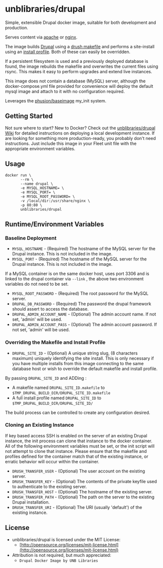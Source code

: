 # unblibraries/drupal
Simple, extensible Drupal docker image, suitable for both development and production.

Serves content via [apache](https://github.com/unb-libraries/docker-drupal/tree/apache) or [nginx](https://github.com/unb-libraries/docker-drupal/tree/nginx).

The image builds [Drupal](https://www.drupal.org/) using a [drush makefile](https://github.com/unb-libraries/docker-drupal/blob/nginx/build/unblibdef.makefile) and performs a site-install using an [install profile](https://github.com/unb-libraries/docker-drupal/tree/nginx/build/unblibdef). Both of these can easily be overridden.

If a persistent filesystem is used and a previously deployed database is found, the image rebuilds the makefile and overwrites the current files using rsync. This makes it easy to perform upgrades and extend live instances.

This image does not contain a database (MySQL) server, although the docker-compose.yml file provided for convenience will deploy the default mysql image and attach to it with no configuration required.

Leverages the [phusion/baseimage](https://registry.hub.docker.com/u/phusion/baseimage/) my_init system.

## Getting Started
Not sure where to start? New to Docker? Check out the [unblibraries/drupal Wiki](https://github.com/unb-libraries/docker-drupal/wiki) for detailed instructions on deploying a local development instance. If are looking for something more production-ready, you probably don't need instructions. Just include this image in your Fleet unit file with the appropriate environment variables.

## Usage
```
docker run \
       --rm \
       --name drupal \
       -e MYSQL_HOSTNAME= \
       -e MYSQL_PORT= \
       -e MYSQL_ROOT_PASSWORD= \
       -v /local/dir:/usr/share/nginx \
       -p 80:80 \
       unblibraries/drupal
```

## Runtime/Environment Variables

### Baseline Deployment
* `MYSQL_HOSTNAME` - (Required) The hostname of the MySQL server for the Drupal instance. This is not included in the image.
* `MYSQL_PORT` - (Required) The hostname of the MySQL server for the Drupal instance. This is not included in the image.

If a MySQL container is on the same docker host, uses port 3306 and is linked to the drupal container via ```--link``` , the above two environment variables do not need to be set.

* `MYSQL_ROOT_PASSWORD` - (Required) The root password for the MySQL server.
* `DRUPAL_DB_PASSWORD` - (Required) The password the drupal framework should assert to access the database.
* `DRUPAL_ADMIN_ACCOUNT_NAME` - (Optional) The admin account name. If not set, 'admin' will be used.
* `DRUPAL_ADMIN_ACCOUNT_PASS` - (Optional) The admin account password. If not set, 'admin' will be used.

### Overriding the Makefile and Install Profile
* `DRUPAL_SITE_ID` - (Optional) A unique string slug, (8 characters maximum) uniquely identifying the site install. This is only necessary if you have multiple installs from this image connecting to the same database host or wish to override the default makefile and install profile.

By passing `DRUPAL_SITE_ID` and ADDing :

* A makefile named `DRUPAL_SITE_ID.makefile` to `$TMP_DRUPAL_BUILD_DIR/DRUPAL_SITE_ID.makefile`
* A full install profile named `DRUPAL_SITE_ID` to `$TMP_DRUPAL_BUILD_DIR/DRUPAL_SITE_ID/`

The build process can be controlled to create any configuration desired.

### Cloning an Existing Instance
If key based access SSH is enabled on the server of an existing Drupal instance, the init process can clone that instance to the docker container. All of the following environment variables must be set, or the init script will not attempt to clone that instance. Please ensure that the makefile and profiles defined for the container match that of the existing instance, or erratic behavior will occur within the container.
* `DRUSH_TRANSFER_USER` - (Optional) The user account on the existing server.
* `DRUSH_TRANSFER_KEY` - (Optional) The contents of the private keyfile used to authenticate to the existing server.
* `DRUSH_TRANSFER_HOST` - (Optional) The hostname of the existing server.
* `DRUSH_TRANSFER_PATH` - (Optional) The path on the server to the existing Drupal installation.
* `DRUSH_TRANSFER_URI` - (Optional) The URI (usually 'default') of the existing instance.

## License
- unblibraries/drupal is licensed under the MIT License:
  - [http://opensource.org/licenses/mit-license.html](http://opensource.org/licenses/mit-license.html)
- Attribution is not required, but much appreciated:
  - `Drupal Docker Image by UNB Libraries`
